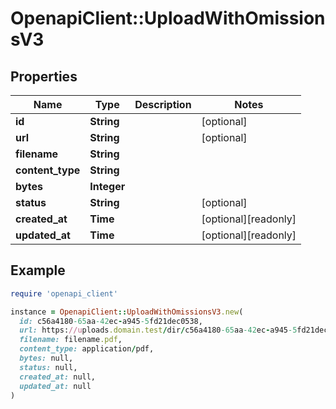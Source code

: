 # OpenapiClient::UploadWithOmissionsV3

## Properties

| Name | Type | Description | Notes |
| ---- | ---- | ----------- | ----- |
| **id** | **String** |  | [optional] |
| **url** | **String** |  | [optional] |
| **filename** | **String** |  |  |
| **content_type** | **String** |  |  |
| **bytes** | **Integer** |  |  |
| **status** | **String** |  | [optional] |
| **created_at** | **Time** |  | [optional][readonly] |
| **updated_at** | **Time** |  | [optional][readonly] |

## Example

```ruby
require 'openapi_client'

instance = OpenapiClient::UploadWithOmissionsV3.new(
  id: c56a4180-65aa-42ec-a945-5fd21dec0538,
  url: https://uploads.domain.test/dir/c56a4180-65aa-42ec-a945-5fd21dec0538,
  filename: filename.pdf,
  content_type: application/pdf,
  bytes: null,
  status: null,
  created_at: null,
  updated_at: null
)
```

